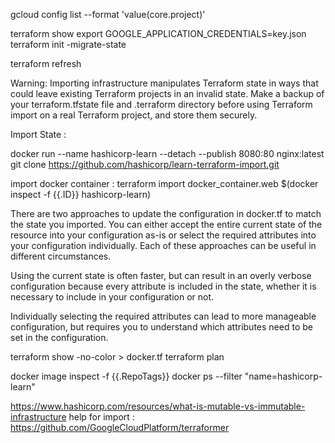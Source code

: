 gcloud config list --format 'value(core.project)'

terraform show
export GOOGLE_APPLICATION_CREDENTIALS=key.json
terraform init -migrate-state

terraform refresh


Warning: Importing infrastructure manipulates Terraform state in ways that could leave existing Terraform projects in an invalid state. Make a backup of your terraform.tfstate file and .terraform directory before using Terraform import on a real Terraform project, and store them securely.


Import State : 

docker run --name hashicorp-learn --detach --publish 8080:80 nginx:latest
git clone https://github.com/hashicorp/learn-terraform-import.git

import docker container : 
terraform import docker_container.web $(docker inspect -f {{.ID}} hashicorp-learn)

There are two approaches to update the configuration in docker.tf to match the state you imported. You can either accept the entire current state of the resource into your configuration as-is or select the required attributes into your configuration individually. Each of these approaches can be useful in different circumstances.

Using the current state is often faster, but can result in an overly verbose configuration because every attribute is included in the state, whether it is necessary to include in your configuration or not.

Individually selecting the required attributes can lead to more manageable configuration, but requires you to understand which attributes need to be set in the configuration.

terraform show -no-color > docker.tf
terraform plan

docker image inspect <IMAGE-ID> -f {{.RepoTags}}
docker ps --filter "name=hashicorp-learn"

https://www.hashicorp.com/resources/what-is-mutable-vs-immutable-infrastructure
help for import : https://github.com/GoogleCloudPlatform/terraformer